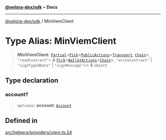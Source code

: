 [**@velora-dex/sdk**](../README.md) • **Docs**

***

[@velora-dex/sdk](../globals.md) / MinViemClient

# Type Alias: MinViemClient

> **MinViemClient**: [`Partial`](../-internal-/type-aliases/Partial.md)\<[`Pick`](../-internal-/type-aliases/Pick.md)\<[`PublicActions`](../-internal-/type-aliases/PublicActions.md)\<[`Transport`](../-internal-/type-aliases/Transport.md), [`Chain`](../-internal-/type-aliases/Chain.md)\>, `"readContract"`\> & [`Pick`](../-internal-/type-aliases/Pick.md)\<[`WalletActions`](../-internal-/type-aliases/WalletActions.md)\<[`Chain`](../-internal-/type-aliases/Chain.md)\>, `"writeContract"` \| `"signTypedData"` \| `"signMessage"`\>\> & `object`

## Type declaration

### account?

> `optional` **account**: [`Account`](../-internal-/type-aliases/Account.md)

## Defined in

[src/helpers/providers/viem.ts:24](https://github.com/paraswap/paraswap-sdk/blob/master/src/helpers/providers/viem.ts#L24)
